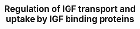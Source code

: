 ---
annotations:
- id: PW:0000002
  parent: classic metabolic pathway
  type: Pathway Ontology
  value: classic metabolic pathway
- id: PW:0001756
  parent: classic metabolic pathway
  type: Pathway Ontology
  value: peptide and protein metabolic pathway
authors:
- ReactomeTeam
- Anwesha
- Ryanmiller
- Eweitz
description: The family of Insulin like Growth Factor Binding Proteins (IGFBPs) share
  50% amino acid identity with conserved N terminal and C terminal regions responsible
  for binding Insulin like Growth Factors I and II (IGF I and IGF II). Most circulating
  IGFs are in complexes with IGFBPs, which are believed to increase the residence
  of IGFs in the body, modulate availability of IGFs to target receptors for IGFs,
  reduce insulin like effects of IGFs, and act as signaling molecules independently
  of IGFs. About 75% of circulating IGFs are in 1500 220 KDa complexes with IGFBP3
  and ALS. Such complexes are too large to pass the endothelial barrier. The remaining
  20 25% of IGFs are bound to other IGFBPs in 40 50 KDa complexes. IGFs are released
  from IGF:IGFBP complexes by proteolysis of the IGFBP. IGFs become active after release,
  however IGFs may also have activity when still bound to some IGFBPs. IGFBP1 is enriched
  in amniotic fluid and is produced in the liver under control of insulin (insulin
  suppresses production). IGFBP1 binding stimulates IGF function. It is unknown which
  if any protease degrades IGFBP1. IGFBP2 is enriched in cerebrospinal fluid; its
  binding inhibits IGF function. IGFBP2 is not significantly degraded in circulation.
  IGFB3, which binds most IGF in the body is enriched in follicular fluid and found
  in many other tissues. IGFBP 3 may be cleaved by plasmin, thrombin, Prostate specific
  Antigen (PSA, KLK3), Matrix Metalloprotease-1 (MMP1), and Matrix Metalloprotease-2
  (MMP2). IGFBP3 also binds extracellular matrix and binding lowers its affinity for
  IGFs. IGFBP3 binding stimulates the effects of IGFs. IGFBP4 acts to inhibit IGF
  function and is cleaved by Pregnancy associated Plasma Protein A (PAPPA) to release
  IGF. IGFBP5 is enriched in bone matrix; its binding stimulates IGF function. IGFBP5
  is cleaved by Pregnancy Associated Plasma Protein A2 (PAPPA2), ADAM9, complement
  C1s from smooth muscle, and thrombin. Only the cleavage site for PAPPA2 is known.
  IGFBP6 is enriched in cerebrospinal fluid. It is unknown which if any protease degrades
  IGFBP6.   View original pathway at [http://www.reactome.org/PathwayBrowser/#DIAGRAM=381426
  Reactome].
last-edited: 2021-05-11
organisms:
- Homo sapiens
redirect_from:
- /index.php/Pathway:WP2799
- /instance/WP2799
revision: null
schema-jsonld:
- '@context': https://schema.org/
  '@id': https://wikipathways.github.io/pathways/WP2799.html
  '@type': Dataset
  creator:
    '@type': Organization
    name: WikiPathways
  description: The family of Insulin like Growth Factor Binding Proteins (IGFBPs)
    share 50% amino acid identity with conserved N terminal and C terminal regions
    responsible for binding Insulin like Growth Factors I and II (IGF I and IGF II).
    Most circulating IGFs are in complexes with IGFBPs, which are believed to increase
    the residence of IGFs in the body, modulate availability of IGFs to target receptors
    for IGFs, reduce insulin like effects of IGFs, and act as signaling molecules
    independently of IGFs. About 75% of circulating IGFs are in 1500 220 KDa complexes
    with IGFBP3 and ALS. Such complexes are too large to pass the endothelial barrier.
    The remaining 20 25% of IGFs are bound to other IGFBPs in 40 50 KDa complexes.
    IGFs are released from IGF:IGFBP complexes by proteolysis of the IGFBP. IGFs become
    active after release, however IGFs may also have activity when still bound to
    some IGFBPs. IGFBP1 is enriched in amniotic fluid and is produced in the liver
    under control of insulin (insulin suppresses production). IGFBP1 binding stimulates
    IGF function. It is unknown which if any protease degrades IGFBP1. IGFBP2 is enriched
    in cerebrospinal fluid; its binding inhibits IGF function. IGFBP2 is not significantly
    degraded in circulation. IGFB3, which binds most IGF in the body is enriched in
    follicular fluid and found in many other tissues. IGFBP 3 may be cleaved by plasmin,
    thrombin, Prostate specific Antigen (PSA, KLK3), Matrix Metalloprotease-1 (MMP1),
    and Matrix Metalloprotease-2 (MMP2). IGFBP3 also binds extracellular matrix and
    binding lowers its affinity for IGFs. IGFBP3 binding stimulates the effects of
    IGFs. IGFBP4 acts to inhibit IGF function and is cleaved by Pregnancy associated
    Plasma Protein A (PAPPA) to release IGF. IGFBP5 is enriched in bone matrix; its
    binding stimulates IGF function. IGFBP5 is cleaved by Pregnancy Associated Plasma
    Protein A2 (PAPPA2), ADAM9, complement C1s from smooth muscle, and thrombin. Only
    the cleavage site for PAPPA2 is known. IGFBP6 is enriched in cerebrospinal fluid.
    It is unknown which if any protease degrades IGFBP6.   View original pathway at
    [http://www.reactome.org/PathwayBrowser/#DIAGRAM=381426 Reactome].
  keywords:
  - (factor IIa)
  - 'ADAM10 '
  - ADP
  - 'AFP '
  - 'AHSG '
  - 'ALB '
  - 'AMBN '
  - 'AMELX '
  - 'AMTN '
  - 'ANO8 '
  - 'APLP2 '
  - 'APOA1 '
  - 'APOA2 '
  - 'APOA5 '
  - 'APOB(28-4563) '
  - 'APOE '
  - 'APOL1 '
  - 'APP '
  - ATP
  - Antigen
  - 'BMP15 '
  - 'BMP4 '
  - 'BPIFB2 '
  - 'C3 '
  - 'C4A '
  - 'CALU '
  - 'CDH2 '
  - 'CHGB '
  - 'CHRDL1 '
  - 'CKAP4 '
  - 'CP '
  - 'CSF1 '
  - 'CST3 '
  - 'CTSG '
  - 'CYR61 '
  - 'Ca2+ '
  - Cathepsin G
  - 'DMP1 '
  - 'DNAJC3 '
  - 'ENAM '
  - 'EVA1A '
  - 'FAM20A '
  - 'FAM20C '
  - FAM20C:FAM20A
  - FAM20C:FAM20C
  - FAM20C:Phosphorylated FAM20C substrates
  - 'FBN1 '
  - 'FGA '
  - 'FGF23 '
  - 'FGG '
  - 'FN1 '
  - 'FSTL1 '
  - 'FSTL3 '
  - 'FUCA2 '
  - 'Factor V precursor '
  - 'GAS6 '
  - 'GOLM1 '
  - 'GPC3 '
  - 'GZMH '
  - 'HRC '
  - 'HSP90B1 '
  - 'IGF1 '
  - IGF1,2
  - 'IGF2(25-91) '
  - IGF:IGFBP1
  - IGF:IGFBP2
  - IGF:IGFBP3:ALS
  - IGF:IGFBP4
  - IGF:IGFBP5:ALS
  - IGF:IGFBP6
  - IGFALS
  - 'IGFALS '
  - IGFBP1
  - 'IGFBP1 '
  - IGFBP2
  - 'IGFBP2 '
  - IGFBP3
  - 'IGFBP3 '
  - IGFBP3(125-187)
  - IGFBP3(125-233)
  - IGFBP3(127-291)
  - IGFBP3(169-226)
  - IGFBP3(188-291)
  - IGFBP3(227-291)
  - IGFBP3(234-291)
  - IGFBP3(28-124)
  - IGFBP3(28-126)
  - IGFBP3(28-168)
  - IGFBP3(28-186)
  - IGFBP3(291-187)
  - IGFBP4
  - 'IGFBP4 '
  - IGFBP4(157-237)
  - IGFBP4(22-156)
  - IGFBP5
  - 'IGFBP5 '
  - IGFBP5(164-272)
  - IGFBP5(21-163)
  - IGFBP6
  - 'IGFBP6 '
  - 'IGFBP7 '
  - 'IL6 '
  - 'ITIH2 '
  - 'KLK1 '
  - 'KLK13 '
  - 'KLK2 '
  - 'KLK3 '
  - 'KNG1 '
  - 'KTN1 '
  - 'LAMB1 '
  - 'LAMB2 '
  - 'LAMC1 '
  - 'LGALS1 '
  - 'LTBP1 '
  - 'MATN3 '
  - 'MBTPS1 '
  - 'MELTF '
  - 'MEN1 '
  - 'MEPE '
  - 'MFGE8 '
  - 'MGAT4A '
  - 'MIA3 '
  - 'MMP1(100-469) '
  - MMP1,2
  - 'MMP2(110-660) '
  - 'MSLN '
  - 'MXRA8 '
  - 'NOTUM '
  - 'NUCB1 '
  - 'P4HB '
  - 'PAPPA '
  - PAPPA,PAPPA2
  - 'PAPPA2 '
  - 'PCSK9 '
  - 'PDIA6 '
  - 'PENK '
  - 'PLG(20-580) '
  - 'PLG(581-810) '
  - 'PNPLA2 '
  - 'PRKCSH '
  - 'PROC '
  - 'PRSS23 '
  - Plasmin
  - Prostate Specific
  - 'QSOX1 '
  - 'RCN1 '
  - 'SCG2 '
  - 'SCG3 '
  - 'SDC2 '
  - 'SERPINA1 '
  - 'SERPINA10 '
  - 'SERPINC1 '
  - 'SERPIND1 '
  - 'SHISA5 '
  - 'SPARCL1 '
  - 'SPP1 '
  - 'SPP2 '
  - 'STC2 '
  - 'TF '
  - 'TGOLN2 '
  - 'TIMP1 '
  - 'TMEM132A '
  - 'TNC '
  - 'VCAN '
  - 'VGF '
  - 'VWA1 '
  - 'WFS1 '
  - activated thrombin
  - 'p-ADAM10 '
  - 'p-AFP '
  - 'p-AHSG '
  - 'p-ALB '
  - 'p-AMBN '
  - 'p-AMELX '
  - 'p-AMTN '
  - 'p-ANO8 '
  - 'p-APLP2 '
  - 'p-APOA1 '
  - 'p-APOA2 '
  - 'p-APOA5 '
  - 'p-APOB(28-4563) '
  - 'p-APOE '
  - 'p-APOL1 '
  - 'p-APP '
  - 'p-BMP15 '
  - 'p-BMP4 '
  - 'p-BPIFB2 '
  - 'p-C3 '
  - 'p-C4A '
  - 'p-CALU '
  - 'p-CDH2 '
  - 'p-CHGB '
  - 'p-CHRDL1 '
  - 'p-CKAP4 '
  - 'p-CP '
  - 'p-CSF1 '
  - 'p-CST3 '
  - 'p-CYR61 '
  - 'p-DMP1 '
  - 'p-DNAJC3 '
  - 'p-ENAM '
  - 'p-EVA1A '
  - 'p-FBN1 '
  - 'p-FGA '
  - 'p-FGF23 '
  - 'p-FGG '
  - 'p-FN1 '
  - 'p-FSTL1 '
  - 'p-FSTL3 '
  - 'p-FUCA2 '
  - 'p-Factor V precursor '
  - 'p-GAS6 '
  - 'p-GOLM1 '
  - 'p-GPC3 '
  - 'p-HRC '
  - 'p-HSP90B1 '
  - 'p-IGFBP1 '
  - 'p-IGFBP3 '
  - 'p-IGFBP4 '
  - 'p-IGFBP5 '
  - 'p-IGFBP7 '
  - 'p-IL6 '
  - 'p-ITIH2 '
  - 'p-KNG1 '
  - 'p-KTN1 '
  - 'p-LAMB1 '
  - 'p-LAMB2 '
  - 'p-LAMC1 '
  - 'p-LGALS1 '
  - 'p-LTBP1 '
  - 'p-MATN3 '
  - 'p-MBTPS1 '
  - 'p-MELTF '
  - 'p-MEN1 '
  - 'p-MEPE '
  - 'p-MFGE8 '
  - 'p-MGAT4A '
  - 'p-MIA3 '
  - 'p-MSLN '
  - 'p-MXRA8 '
  - 'p-NOTUM '
  - 'p-NUCB1 '
  - 'p-P4HB '
  - 'p-PCSK9 '
  - 'p-PDIA6 '
  - 'p-PENK '
  - 'p-PNPLA2 '
  - 'p-PRKCSH '
  - 'p-PROC '
  - 'p-PRSS23 '
  - 'p-QSOX1 '
  - 'p-RCN1 '
  - 'p-SCG2 '
  - 'p-SCG3 '
  - 'p-SDC2 '
  - 'p-SERPINA1 '
  - 'p-SERPINA10 '
  - 'p-SERPINC1 '
  - 'p-SERPIND1 '
  - 'p-SHISA5 '
  - 'p-SPARCL1 '
  - 'p-SPP1 '
  - 'p-SPP2 '
  - 'p-STC2 '
  - 'p-TF '
  - 'p-TGOLN2 '
  - 'p-TIMP1 '
  - 'p-TMEM132A '
  - 'p-TNC '
  - 'p-VCAN '
  - 'p-VGF '
  - 'p-VWA1 '
  - 'p-WFS1 '
  - substrates
  - 'thrombin heavy chain '
  - 'thrombin light chain '
  license: CC0
  name: Regulation of IGF transport and uptake by IGF binding proteins
seo: CreativeWork
title: Regulation of IGF transport and uptake by IGF binding proteins
wpid: WP2799
---